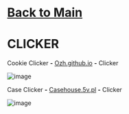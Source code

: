 # [Back to Main](/../main/README.md)

# CLICKER

Cookie Clicker **-** <a href="https://ozh.github.io/cookieclicker/">Ozh.github.io</a> **-** Clicker 

![image](https://github.com/Zryak/Open-Games/assets/152645699/187c392c-5859-46d8-8b35-9d4d96345e67)

Case Clicker **-** <a href="https://casehouse.5v.pl/">Casehouse.5v.pl</a> **-** Clicker 

![image](https://github.com/Zryak/Open-Games/assets/152645699/4dc4ca85-14dd-4e69-b6cc-6575b799cb4d)
